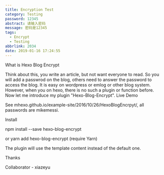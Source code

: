 ```yaml
---
title: Encryption Test
category: Testing
password: 12345
abstract: 请输入密码
message: 密码是12345
tags:
  - Encrypt
  - Testing
abbrlink: 2034
date: 2019-01-16 17:24:55
---
```

What is Hexo Blog Encrypt

Think about this, you write an article, but not want everyone to read. So you will add a passwrod on the blog, others need to answer the password to access the blog. It is easy on wordpress or emlog or other blog system. However, when you on hexo, there is no such a plugin or function before. Now let me introduce my plugin "Hexo-Blog-Encrypt".
Live Demo

See mhexo.github.io/example-site/2016/10/26/HexoBlogEncrpyt/, all passwords are mikemessi.

Install

npm install --save hexo-blog-encrypt

or yarn add hexo-blog-encrypt (require Yarn)

The plugin will use the template content instead of the default one.

Thanks

Collaborator - xiazeyu

